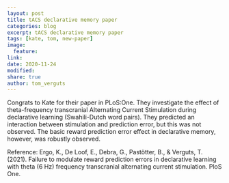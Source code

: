 ```yaml
---
layout: post
title: tACS declarative memory paper
categories: blog
excerpt: tACS declarative memory paper
tags: [kate, tom, new-paper]
image:
  feature:
link:
date: 2020-11-24
modified:
share: true
author: tom_verguts
---
```


Congrats to Kate for their paper in PLoS:One. They investigate the effect of theta-frequency transcranial Alternating Current Stimulation during declarative learning (Swahili-Dutch word pairs). They predicted an interaction between stimulation and prediction error, but this was not observed. The basic reward prediction error effect in declarative memory, however, was robustly observed.


Reference:
Ergo, K., De Loof, E., Debra, G., Pastötter, B., & Verguts, T. (2021). Failure to modulate reward prediction errors in declarative learning with theta (6 Hz) frequency transcranial alternating current stimulation. PloS One.
